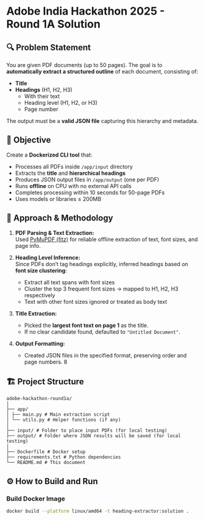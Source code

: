 # Adobe India Hackathon 2025 - Round 1A Solution

## 🔍 Problem Statement

You are given PDF documents (up to 50 pages). The goal is to **automatically extract a structured outline** of each document, consisting of:

- **Title**  
- **Headings** (H1, H2, H3)  
  - With their text  
  - Heading level (H1, H2, or H3)  
  - Page number  

The output must be a **valid JSON file** capturing this hierarchy and metadata.

## 🎯 Objective

Create a **Dockerized CLI tool** that:

- Processes all PDFs inside `/app/input` directory  
- Extracts the **title** and **hierarchical headings**  
- Produces JSON output files in `/app/output` (one per PDF)  
- Runs **offline** on CPU with no external API calls  
- Completes processing within 10 seconds for 50-page PDFs  
- Uses models or libraries ≤ 200MB  

## 🧠 Approach & Methodology

1. **PDF Parsing & Text Extraction:**  
   Used [PyMuPDF (fitz)](https://pymupdf.readthedocs.io/en/latest/) for reliable offline extraction of text, font sizes, and page info.

2. **Heading Level Inference:**  
   Since PDFs don’t tag headings explicitly, inferred headings based on **font size clustering**:  
   - Extract all text spans with font sizes  
   - Cluster the top 3 frequent font sizes → mapped to H1, H2, H3 respectively  
   - Text with other font sizes ignored or treated as body text

3. **Title Extraction:**  
   - Picked the **largest font text on page 1** as the title.  
   - If no clear candidate found, defaulted to `"Untitled Document"`.

4. **Output Formatting:**  
   - Created JSON files in the specified format, preserving order and page numbers.
8

## 🏗️ Project Structure
```
adobe-hackathon-round1a/
│
├── app/
│ ├── main.py # Main extraction script
│ └── utils.py # Helper functions (if any)
│
├── input/ # Folder to place input PDFs (for local testing)
├── output/ # Folder where JSON results will be saved (for local testing)
│
├── Dockerfile # Docker setup
├── requirements.txt # Python dependencies
└── README.md # This document
```
## ⚙️ How to Build and Run

### Build Docker Image
```bash
docker build --platform linux/amd64 -t heading-extractor:solution .


